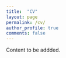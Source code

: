 ```yaml
---
title:  "CV"
layout: page
permalink: /cv/
author_profile: true
comments: false
---
```


Content to be addded.
